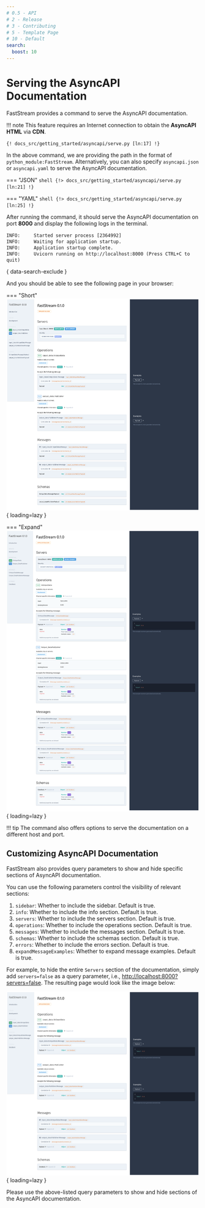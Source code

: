 ```yaml
---
# 0.5 - API
# 2 - Release
# 3 - Contributing
# 5 - Template Page
# 10 - Default
search:
  boost: 10
---
```


# Serving the AsyncAPI Documentation

FastStream provides a command to serve the AsyncAPI documentation.

!!! note
    This feature requires an Internet connection to obtain the **AsyncAPI HTML** via **CDN**.

```shell
{! docs_src/getting_started/asyncapi/serve.py [ln:17] !}
```

In the above command, we are providing the path in the format of `python_module:FastStream`. Alternatively, you can also specify `asyncapi.json` or `asyncapi.yaml` to serve the AsyncAPI documentation.

=== "JSON"
    ```shell
    {!> docs_src/getting_started/asyncapi/serve.py [ln:21] !}
    ```

=== "YAML"
    ```shell
    {!> docs_src/getting_started/asyncapi/serve.py [ln:25] !}
    ```

After running the command, it should serve the AsyncAPI documentation on port **8000** and display the following logs in the terminal.

```{.shell .no-copy}
INFO:     Started server process [2364992]
INFO:     Waiting for application startup.
INFO:     Application startup complete.
INFO:     Uvicorn running on http://localhost:8000 (Press CTRL+C to quit)
```
{ data-search-exclude }

And you should be able to see the following page in your browser:

=== "Short"
    ![HTML-page](../../../assets/img/AsyncAPI-basic-html-short.png){ loading=lazy }

=== "Expand"
    ![HTML-page](../../../assets/img/AsyncAPI-basic-html-full.png){ loading=lazy }

!!! tip
    The command also offers options to serve the documentation on a different host and port.

## Customizing AsyncAPI Documentation

FastStream also provides query parameters to show and hide specific sections of AsyncAPI documentation.

You can use the following parameters control the visibility of relevant sections:

1. `sidebar`: Whether to include the sidebar. Default is true.
1. `info`: Whether to include the info section. Default is true.
1. `servers`: Whether to include the servers section. Default is true.
1. `operations`: Whether to include the operations section. Default is true.
1. `messages`: Whether to include the messages section. Default is true.
1. `schemas`: Whether to include the schemas section. Default is true.
1. `errors`: Whether to include the errors section. Default is true.
1. `expandMessageExamples`: Whether to expand message examples. Default is true.

For example, to hide the entire `Servers` section of the documentation, simply add `servers=false` as a query parameter, i.e., <http://localhost:8000?servers=false>. The resulting page would look like the image below:

![HTML-page](../../../assets/img/AsyncAPI-hidden-servers.png){ loading=lazy }

Please use the above-listed query parameters to show and hide sections of the AsyncAPI documentation.
